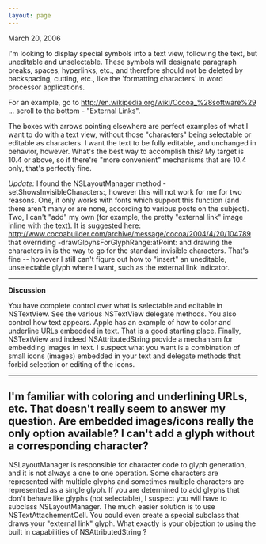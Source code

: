 ```yaml
---
layout: page
---
```




March 20, 2006

I'm looking to display special symbols into a text view, following the text, but uneditable and unselectable. These symbols will designate paragraph breaks, spaces, hyperlinks, etc., and therefore should not be deleted by backspacing, cutting, etc., like the 'formatting characters' in word processor applications.

For an example, go to http://en.wikipedia.org/wiki/Cocoa_%28software%29 ... scroll to the bottom - "External Links". 

The boxes with arrows pointing elsewhere are perfect examples of what I want to do with a text view, without those "characters" being selectable or editable as characters. I want the text to be fully editable, and unchanged in behavior, however. What's the best way to accomplish this? My target is 10.4 or above, so if there're "more convenient" mechanisms that are 10.4 only, that's perfectly fine.

*Update:* I found the     NSLayoutManager  method     -setShowsInvisibleCharacters:, however this will not work for me for two reasons. One, it only works with fonts which support this function (and there aren't many or are none, according to various posts on the subject). Two, I can't "add" my own (for example, the pretty "external link" image inline with the text). It is suggested here: http://www.cocoabuilder.com/archive/message/cocoa/2004/4/20/104789 that overriding     -drawGlpyhsForGlyphRange:atPoint: and drawing the characters in is the way to go for the standard invisible characters. That's fine -- however I still can't figure out how to "insert" an uneditable, unselectable glyph where I want, such as the external link indicator.

----

**Discussion**

You have complete control over what is selectable and editable in NSTextView.  See the various NSTextView delegate methods.  You also control how text appears.  Apple has an example of how to color and underline URLs embedded in text.  That is a good starting place.  Finally, NSTextView and indeed NSAttributedString provide a mechanism for embedding images in text.  I suspect what you want is a combination of small icons (images) embedded in your text and delegate methods that forbid selection or editing of the icons.

----
I'm familiar with coloring and underlining URLs, etc. That doesn't really seem to answer my question. Are embedded images/icons really the only option available? I can't add a glyph without a corresponding character?
----


NSLayoutManager is responsible for character code to glyph generation, and it is not always a one to one operation.  Some characters are represented with multiple glyphs and sometimes multiple characters are represented as a single glyph.  If you are determined to add glyphs that don't behave like glyphs (not selectable), I suspect you will have to subclass NSLayoutManager.  The much easier solution is to use NSTextAttachementCell.  You could even create a special subclass that draws your "external link" glyph.  What exactly is your objection to using the built in capabilities of NSAttributedString ?
